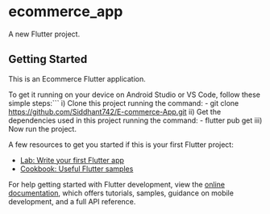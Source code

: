 # ecommerce_app

A new Flutter project.

## Getting Started

This is an Ecommerce Flutter application.

To get it running on your device on Android Studio or VS Code, follow these simple steps:```
i) Clone this project running the command:
    - git clone https://github.com/Siddhant742/E-commerce-App.git
ii) Get the dependencies used in this project running the command:
    - flutter pub get
iii) Now run the project.


A few resources to get you started if this is your first Flutter project:

- [Lab: Write your first Flutter app](https://docs.flutter.dev/get-started/codelab)
- [Cookbook: Useful Flutter samples](https://docs.flutter.dev/cookbook)

For help getting started with Flutter development, view the
[online documentation](https://docs.flutter.dev/), which offers tutorials,
samples, guidance on mobile development, and a full API reference.
